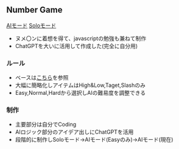## Number Game
<a href="https://rocket090.github.io/game/ai.html">AIモード</a>
<a href="https://rocket090.github.io/game/solo.html">Soloモード</a>

- ヌメ〇ンに着想を得て、javascriptの勉強も兼ねて制作<br>
- ChatGPTを大いに活用して作成した(完全に自分用)<br>

### ルール
- ベースは<a href="https://ja.wikipedia.org/wiki/Numer0n#ルール">こちら</a>を参照<br>
- 大幅に簡略化しアイテムはHigh&Low,Taget,Slashのみ<br>
- Easy,Normal,Hardから選択しAIの難易度を調整できる

### 制作
- 主要部分は自分でCoding<br>
- AIロジック部分のアイデア出しにChatGPTを活用<br>
- 段階的に制作しSoloモード→AIモード(Easyのみ)→AIモード(現在)

